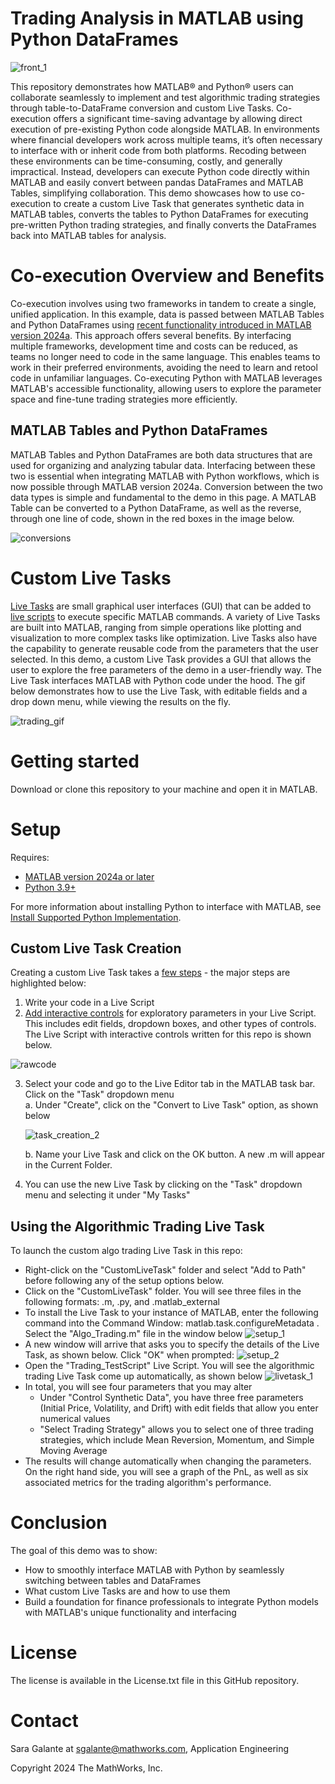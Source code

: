 # Trading Analysis in MATLAB using Python DataFrames

![front_1](images/front_1.png)

This repository demonstrates how MATLAB® and Python® users can collaborate seamlessly to implement and test algorithmic trading strategies through table-to-DataFrame conversion and custom Live Tasks. Co-execution offers a significant time-saving advantage by allowing direct execution of pre-existing Python code alongside MATLAB. In environments where financial developers work across multiple teams, it’s often necessary to interface with or inherit code from both platforms. Recoding between these environments can be time-consuming, costly, and generally impractical. Instead, developers can execute Python code directly within MATLAB and easily convert between pandas DataFrames and MATLAB Tables, simplifying collaboration. This demo showcases how to use co-execution to create a custom Live Task that generates synthetic data in MATLAB tables, converts the tables to Python DataFrames for executing pre-written Python trading strategies, and finally converts the DataFrames back into MATLAB tables for analysis.

# Co-execution Overview and Benefits

Co-execution involves using two frameworks in tandem to create a single, unified application. In this example, data is passed between MATLAB Tables and Python DataFrames using [recent functionality introduced in MATLAB version 2024a](https://www.mathworks.com/help/matlab/matlab_external/python-pandas-dataframes.html). This approach offers several benefits. By interfacing multiple frameworks, development time and costs can be reduced, as teams no longer need to code in the same language. This enables teams to work in their preferred environments, avoiding the need to learn and retool code in unfamiliar languages. Co-executing Python with MATLAB leverages MATLAB's accessible functionality, allowing users to explore the parameter space and fine-tune trading strategies more efficiently.

## MATLAB Tables and Python DataFrames

MATLAB Tables and Python DataFrames are both data structures that are used for organizing and analyzing tabular data. Interfacing between these two is essential when integrating MATLAB with Python workflows, which is now possible through MATLAB version 2024a. Conversion between the two data types is simple and fundamental to the demo in this page. A MATLAB Table can be converted to a Python DataFrame, as well as the reverse, through one line of code, shown in the red boxes in the image below.

![conversions](images/conversions.png)

# Custom Live Tasks

[Live Tasks](https://www.mathworks.com/help/matlab/matlab_prog/add-live-editor-tasks-to-a-live-script.html) are small graphical user interfaces (GUI) that can be added to [live scripts](https://www.mathworks.com/help/matlab/matlab_prog/what-is-a-live-script-or-function.html) to execute specific MATLAB commands. A variety of Live Tasks are built into MATLAB, ranging from simple operations like plotting and visualization to more complex tasks like optimization. Live Tasks also have the capability to generate reusable code from the parameters that the user selected. In this demo, a custom Live Task provides a GUI that allows the user to explore the free parameters of the demo in a user-friendly way. The Live Task interfaces MATLAB with Python code under the hood. The gif below demonstrates how to use the Live Task, with editable fields and a drop down menu, while viewing the results on the fly.

![trading_gif](images/trading_gif.gif)

# Getting started

Download or clone this repository to your machine and open it in MATLAB.

# Setup

Requires:
* [MATLAB version 2024a or later](https://www.mathworks.com/products/matlab.html)
* [Python 3.9+](https://www.python.org/downloads/)

For more information about installing Python to interface with MATLAB, see [Install Supported Python Implementation](https://www.mathworks.com/help/matlab/matlab_external/install-supported-python-implementation.html).

## Custom Live Task Creation

Creating a custom Live Task takes a [few steps](https://www.mathworks.com/help/matlab/creating_guis/create-task-from-selection.html) - the major steps are highlighted below:

1. Write your code in a Live Script
2. [Add interactive controls](https://www.mathworks.com/help/matlab/matlab_prog/add-interactive-controls-to-a-live-script.html) for exploratory parameters in your Live Script. This includes edit fields, dropdown boxes, and other types of controls. The Live Script with interactive controls written for this repo is shown below.

![rawcode](images/rawcode.png)

3. Select your code and go to the Live Editor tab in the MATLAB task bar. Click on the "Task" dropdown menu  
    a. Under "Create", click on the "Convert to Live Task" option, as shown below 
     
    ![task_creation_2](images/task_creation_2.png) 

    b. Name your Live Task and click on the OK button. A new .m will appear in the Current Folder.
4. You can use the new Live Task by clicking on the "Task" dropdown menu and selecting it under "My Tasks"

## Using the Algorithmic Trading Live Task

To launch the custom algo trading Live Task in this repo:
* Right-click on the "CustomLiveTask" folder and select "Add to Path" before following any of the setup options below.
* Click on the "CustomLiveTask" folder. You will see three files in the following formats: .m, .py, and .matlab_external
* To install the Live Task to your instance of MATLAB, enter the following command into the Command Window: matlab.task.configureMetadata . Select the "Algo_Trading.m" file in the window below
![setup_1](images/setup_1.png)
* A new window will arrive that asks you to specify the details of the Live Task, as shown below. Click "OK" when prompted:
![setup_2](images/setup_2.png)
* Open the "Trading_TestScript" Live Script. You will see the algorithmic trading Live Task come up automatically, as shown below
![livetask_1](images/livetask_1.png)
* In total, you will see four parameters that you may alter  
    * Under "Control Synthetic Data", you have three free parameters (Initial Price, Volatility, and Drift) with edit fields that allow you enter numerical values  
    * "Select Trading Strategy" allows you to select one of three trading strategies, which include Mean Reversion, Momentum, and Simple Moving Average  
* The results will change automatically when changing the parameters. On the right hand side, you will see a graph of the PnL, as well as six associated metrics for the trading algorithm's performance.

# Conclusion

The goal of this demo was to show:

* How to smoothly interface MATLAB with Python by seamlessly switching between tables and DataFrames
* What custom Live Tasks are and how to use them
* Build a foundation for finance professionals to integrate Python models with MATLAB's unique functionality and interfacing

# License

The license is available in the License.txt file in this GitHub repository.

# Contact

Sara Galante at sgalante@mathworks.com, Application Engineering

Copyright 2024 The MathWorks, Inc.
